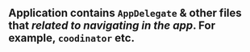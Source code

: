 
## **Application** contains `AppDelegate` & other files that *related to navigating in the app*. For example, `coodinator` etc.
